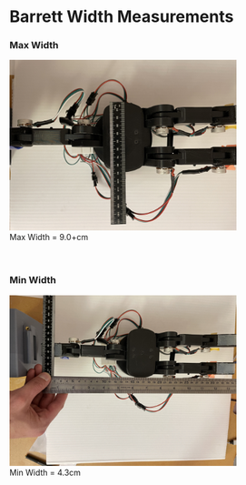 # Barrett Width Measurements

### Max Width

<img src="Images/Barrett_width_max.jpg" width="400"> <br>
Max Width = 9.0+cm <br>
<br>
<br>

### Min Width
<img src="Images/Barrett_width_min.jpg" width="400"> <br>
Min Width = 4.3cm
